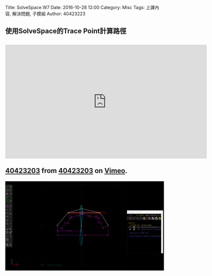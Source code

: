 Title: SolveSpace W7
Date: 2016-10-28 12:00
Category: Misc
Tags: 上課內容, 解決問題, 子模組
Author: 40423223

<!-- PELICAN_END_SUMMARY -->

<h2>使用SolveSpace的Trace Point計算路徑<h2>

<iframe src="https://player.vimeo.com/video/199472879" width="640" height="361" frameborder="0" webkitallowfullscreen mozallowfullscreen allowfullscreen></iframe>
<p><a href="https://vimeo.com/199472879">40423203</a> from <a href="https://vimeo.com/user46241007">40423203</a> on <a href="https://vimeo.com">Vimeo</a>.</p>

<img src="./../40423203/40423203....png" width="800" />
